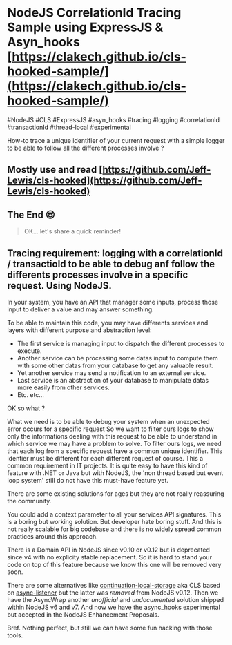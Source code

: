 # NodeJS CorrelationId Tracing Sample using ExpressJS & Asyn_hooks [https://clakech.github.io/cls-hooked-sample/](https://clakech.github.io/cls-hooked-sample/)

\#NodeJS #CLS #ExpressJS #asyn_hooks #tracing #logging #correlationId #transactionId #thread-local #experimental

How-to trace a unique identifier of your current request with a simple logger to be able to follow all the different processes involve ?

## Mostly use and read [https://github.com/Jeff-Lewis/cls-hooked](https://github.com/Jeff-Lewis/cls-hooked)

## The End 😎

> OK... let's share a quick reminder!

## Tracing requirement: logging with a correlationId / transactioId to be able to debug anf follow the differents processes involve in a specific request. Using NodeJS.

In your system, you have an API that manager some inputs, process those input to deliver a value and may answer something.

To be able to maintain this code, you may have differents services and layers with different purpose and abstraction level:

* The first service is managing input to dispatch the different processes to execute.
* Another service can be processing some datas input to compute them with some other datas from your database to get any valuable result.
* Yet another service may send a notification to an external service.
* Last service is an abstraction of your database to manipulate datas more easily from other services.
* Etc. etc...

OK so what ?

What we need is to be able to debug your system when an unexpected error occurs for a specific request
So we want to filter ours logs to show only the informations dealing with this request to be able to understand in which service we may have a problem to solve.
To filter ours logs, we need that each log from a specific request have a common unique identifier. This identier must be different for each different request of course.
This a common requirement in IT projects. It is quite easy to have this kind of feature with .NET or Java but with NodeJS, the 'non thread based but event loop system' still do not have this must-have feature yet.

There are some existing solutions for ages but they are not really reassuring the community.

You could add a context parameter to all your services API signatures. This is a boring but working solution. But developer hate boring stuff. And this is not really scalable for big codebase and there is no widely spread common practices around this approach.

There is a Domain API in NodeJS since v0.10 or v0.12 but is deprecated since v4 with no explicity stable replacement. So it is hard to stand your code on top of this feature because we know this one will be removed very soon.

There are some alternatives like [continuation-local-storage](https://github.com/othiym23/node-continuation-local-storage) aka CLS based on [async-listener](https://github.com/othiym23/async-listener) but the latter was *removed* from NodeJS v0.12.
Then we have the AsyncWrap another *unofficial* and *undocumented* solution shipped within NodeJS v6 and v7.
And now we have the async_hooks experimental but accepted in the NodeJS Enhancement Proposals. 

Bref. Nothing perfect, but still we can have some fun hacking with those tools.

